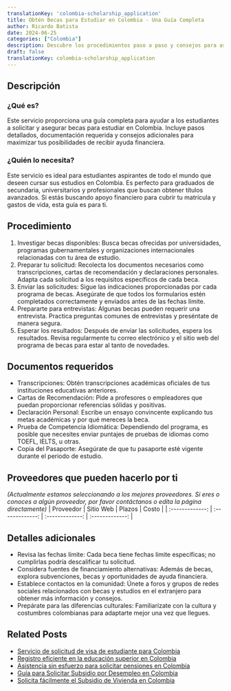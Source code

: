 ```yaml
---
translationKey: 'colombia-scholarship_application'
title: Obtén Becas para Estudiar en Colombia - Una Guía Completa
author: Ricardo Batista
date: 2024-06-25
categories: ["Colombia"]
description: Descubre los procedimientos paso a paso y consejos para asegurar becas para estudiar en Colombia. ¡Logra tus metas académicas con nuestra guía detallada!
draft: false
translationKey: colombia-scholarship_application
---
```


## Descripción
### ¿Qué es?
Este servicio proporciona una guía completa para ayudar a los estudiantes a solicitar y asegurar becas para estudiar en Colombia. Incluye pasos detallados, documentación requerida y consejos adicionales para maximizar tus posibilidades de recibir ayuda financiera.

### ¿Quién lo necesita?
Este servicio es ideal para estudiantes aspirantes de todo el mundo que deseen cursar sus estudios en Colombia. Es perfecto para graduados de secundaria, universitarios y profesionales que buscan obtener títulos avanzados. Si estás buscando apoyo financiero para cubrir tu matrícula y gastos de vida, esta guía es para ti.

## Procedimiento

1. Investigar becas disponibles: Busca becas ofrecidas por universidades, programas gubernamentales y organizaciones internacionales relacionadas con tu área de estudio.
2. Preparar tu solicitud: Recolecta los documentos necesarios como transcripciones, cartas de recomendación y declaraciones personales. Adapta cada solicitud a los requisitos específicos de cada beca.
3. Enviar las solicitudes: Sigue las indicaciones proporcionadas por cada programa de becas. Asegúrate de que todos los formularios estén completados correctamente y enviados antes de las fechas límite.
4. Prepararte para entrevistas: Algunas becas pueden requerir una entrevista. Practica preguntas comunes de entrevistas y preséntate de manera segura.
5. Esperar los resultados: Después de enviar las solicitudes, espera los resultados. Revisa regularmente tu correo electrónico y el sitio web del programa de becas para estar al tanto de novedades.

## Documentos requeridos

- Transcripciones: Obtén transcripciones académicas oficiales de tus instituciones educativas anteriores.
- Cartas de Recomendación: Pide a profesores o empleadores que puedan proporcionar referencias sólidas y positivas.
- Declaración Personal: Escribe un ensayo convincente explicando tus metas académicas y por qué mereces la beca.
- Prueba de Competencia Idiomática: Dependiendo del programa, es posible que necesites enviar puntajes de pruebas de idiomas como TOEFL, IELTS, u otras.
- Copia del Pasaporte: Asegúrate de que tu pasaporte esté vigente durante el periodo de estudio.

## Proveedores que pueden hacerlo por ti
_(Actualmente estamos seleccionando a los mejores proveedores. Si eres o conoces a algún proveedor, por favor contáctanos o edita la página directamente)_
| Proveedor        |     Sitio Web     |     Plazos    |       Costo      |
| :-------------: | :-------------: |  :-------------: | :-------------: |

## Detalles adicionales

- Revisa las fechas límite: Cada beca tiene fechas límite específicas; no cumplirlas podría descalificar tu solicitud.
- Considera fuentes de financiamiento alternativas: Además de becas, explora subvenciones, becas y oportunidades de ayuda financiera.
- Establece contactos en la comunidad: Únete a foros y grupos de redes sociales relacionados con becas y estudios en el extranjero para obtener más información y consejos.
- Prepárate para las diferencias culturales: Familiarízate con la cultura y costumbres colombianas para adaptarte mejor una vez que llegues.


## Related Posts

- [Servicio de solicitud de visa de estudiante para Colombia](https://tramitit.com/es/guides/colombia/solicitud_de_visa_de_estudiante/)
- [Registro eficiente en la educación superior en Colombia](https://tramitit.com/es/guides/colombia/inscripci%C3%B3n_en_el_sistema_de_educaci%C3%B3n_superior/)
- [Asistencia sin esfuerzo para solicitar pensiones en Colombia](https://tramitit.com/es/guides/colombia/solicitud_de_pensi%C3%B3n/)
- [Guía para Solicitar Subsidio por Desempleo en Colombia](https://tramitit.com/es/guides/colombia/solicitud_de_subsidio_de_desempleo/)
- [Solicita fácilmente el Subsidio de Vivienda en Colombia](https://tramitit.com/es/guides/colombia/solicitud_de_subsidio_habitacional/)